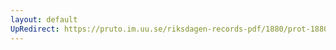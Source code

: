 ```yaml
---
layout: default
UpRedirect: https://pruto.im.uu.se/riksdagen-records-pdf/1880/prot-1880--fk--006/prot-1880--fk--006_005.pdf
---
```

